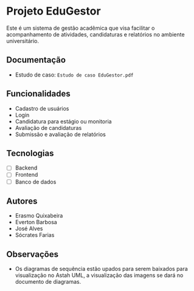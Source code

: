 # Projeto EduGestor

Este é um sistema de gestão acadêmica que visa facilitar o acompanhamento de atividades, candidaturas e relatórios no ambiente universitário.

## Documentação
- Estudo de caso: `Estudo de caso EduGestor.pdf`

## Funcionalidades
- Cadastro de usuários
- Login
- Candidatura para estágio ou monitoria
- Avaliação de candidaturas
- Submissão e avaliação de relatórios

## Tecnologias
- [ ] Backend
- [ ] Frontend
- [ ] Banco de dados

## Autores
- Erasmo Quixabeira
- Everton Barbosa
- José Alves
- Sócrates Farias

## Observações
- Os diagramas de sequência estão upados para serem baixados para visualização no Astah UML, a visualização das imagens se dará no documento de diagramas.
